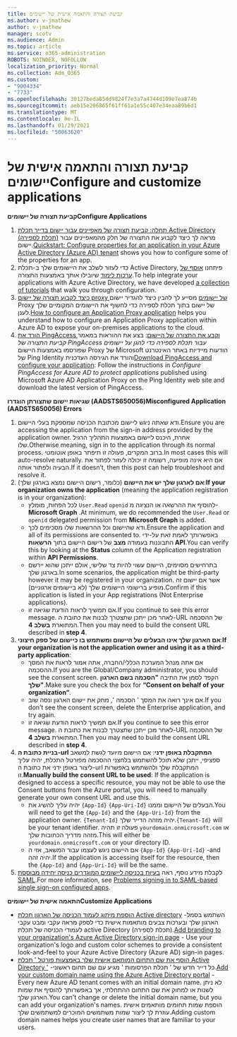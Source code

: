 ```yaml
---
title: קביעת תצורה והתאמה אישית של יישומים
ms.author: v-jmathew
author: v-jmathew
manager: scotv
ms.audience: Admin
ms.topic: article
ms.service: o365-administration
ROBOTS: NOINDEX, NOFOLLOW
localization_priority: Normal
ms.collection: Adm_O365
ms.custom:
- "9004334"
- "7733"
ms.openlocfilehash: 30127beda85dd9824f7e3a7a4744d109e7ea874b
ms.sourcegitcommit: aeb15e206865f61ff61a1e55c407e34eaa89b6d1
ms.translationtype: MT
ms.contentlocale: he-IL
ms.lasthandoff: 01/29/2021
ms.locfileid: "50063620"
---
```

# <a name="configure-and-customize-applications"></a><span data-ttu-id="7df48-102">קביעת תצורה והתאמה אישית של יישומים</span><span class="sxs-lookup"><span data-stu-id="7df48-102">Configure and customize applications</span></span>

<span data-ttu-id="7df48-103">**קביעת תצורה של יישומים**</span><span class="sxs-lookup"><span data-stu-id="7df48-103">**Configure Applications**</span></span>

1. <span data-ttu-id="7df48-104">[תחלה: קביעת תצורה של מאפיינים עבור יישום בדייר תכלת Active Directory (תכלת לספירה)](https://docs.microsoft.com/azure/active-directory/manage-apps/add-application-portal-configure) מראה לך כיצד לקבוע את התצורה של חלק מהמאפיינים עבור יישום.</span><span class="sxs-lookup"><span data-stu-id="7df48-104">[Quickstart: Configure properties for an application in your Azure Active Directory (Azure AD) tenant](https://docs.microsoft.com/azure/active-directory/manage-apps/add-application-portal-configure) shows you how to configure some of the properties for an app.</span></span>
2. <span data-ttu-id="7df48-105">כדי לעזור לשלב את היישומים שלך ב-תכלת Active Directory, פיתחנו [אוסף של ערכות לימוד](https://docs.microsoft.com/azure/active-directory/saas-apps/tutorial-list) שיובילו אותך באמצעות התצורה.</span><span class="sxs-lookup"><span data-stu-id="7df48-105">To help integrate your applications with Azure Active Directory, we have developed [a collection of tutorials](https://docs.microsoft.com/azure/active-directory/saas-apps/tutorial-list) that walk you through configuration.</span></span>
3. <span data-ttu-id="7df48-106">[כיצד לקבוע תצורה של יישום proxy של יישומים](https://docs.microsoft.com/azure/active-directory/manage-apps/application-proxy-config-how-to) מסייע לך להבין כיצד להגדיר יישום Proxy של יישום בתוך תכלת לספירה כדי לחשוף את היישומים המקומיים שלך לענן.</span><span class="sxs-lookup"><span data-stu-id="7df48-106">[How to configure an Application Proxy application](https://docs.microsoft.com/azure/active-directory/manage-apps/application-proxy-config-how-to) helps you understand how to configure an Application Proxy application within Azure AD to expose your on-premises applications to the cloud.</span></span>
4. <span data-ttu-id="7df48-107">[הורד את PingAccess וקבע את התצורה של היישום](https://docs.microsoft.com/azure/active-directory/manage-apps/application-proxy-ping-access-publishing-guide#download-pingaccess-and-configure-your-application): בצע את ההוראות במאמר *קביעת התצורה של PingAccess עבור תכלת לספירה כדי להגן על יישומים* שפורסמו באמצעות היישום Proxy של Microsoft הודעות מיידיות באתר האינטרנט של Ping Identity והורד את הגירסה העדכנית</span><span class="sxs-lookup"><span data-stu-id="7df48-107">[Download PingAccess and configure your application](https://docs.microsoft.com/azure/active-directory/manage-apps/application-proxy-ping-access-publishing-guide#download-pingaccess-and-configure-your-application): Follow the instructions in *Configure PingAccess for Azure AD to protect applications* published using Microsoft Azure AD Application Proxy on the Ping Identity web site and download the latest version of PingAccess.</span></span>

<span data-ttu-id="7df48-108">**שגיאות יישום שתצורתן הוגדרו (AADSTS650056)**</span><span class="sxs-lookup"><span data-stu-id="7df48-108">**Misconfigured Application (AADSTS650056) Errors**</span></span>

1. <span data-ttu-id="7df48-109">ודא שאתה ניגש ליישום מכתובת הכניסה שמספקת בעלי היישום.</span><span class="sxs-lookup"><span data-stu-id="7df48-109">Ensure you are accessing the application from the sign-in address provided by the application owner.</span></span> <span data-ttu-id="7df48-110">אחרת, היכנס ליישום באמצעות התהליך הרגיל שלו.</span><span class="sxs-lookup"><span data-stu-id="7df48-110">Otherwise meaning, sign in to the application through its normal process.</span></span> <span data-ttu-id="7df48-111">ברוב המקרים, פעולה זו תיפתר באופן אוטומטי.</span><span class="sxs-lookup"><span data-stu-id="7df48-111">In most cases this will auto-resolve naturally.</span></span> <span data-ttu-id="7df48-112">אם היא אינה מופיעה, רשומה זו יכולה לעזור לפתור את הבעיה ולפתור אותה.</span><span class="sxs-lookup"><span data-stu-id="7df48-112">If it doesn’t, then this post can help troubleshoot and resolve it.</span></span>
2. <span data-ttu-id="7df48-113">**אם לארגון שלך יש את היישום** (כלומר, רישום היישום נמצא בארגון שלך):</span><span class="sxs-lookup"><span data-stu-id="7df48-113">**If your organization owns the application** (meaning the application registration is in your organization):</span></span>
    - <span data-ttu-id="7df48-114">לכל הפחות, מומלץ `User.Read` `openid` להוסיף את ההרשאה או הנציגה מ- **Microsoft Graph** .</span><span class="sxs-lookup"><span data-stu-id="7df48-114">At minimum, we do recommended the `User.Read` or `openid` delegated permission from **Microsoft Graph** is added.</span></span>
    - <span data-ttu-id="7df48-115">ודא שהיישום וכל ההרשאות שלו מסכימים לכך.</span><span class="sxs-lookup"><span data-stu-id="7df48-115">Ensure the application and all of its permissions are consented to.</span></span> <span data-ttu-id="7df48-116">באפשרותך לאמת זאת על-ידי התבוננות בעמודה **מצב** של רישום היישום בתוך **הרשאות API**.</span><span class="sxs-lookup"><span data-stu-id="7df48-116">You can verify this by looking at the **Status** column of the Application registration within **API Permissions**.</span></span>
    - <span data-ttu-id="7df48-117">בתרחישים מסוימים, היישום עשוי להיות צד שלישי, אולם ייתכן שהוא יירשם בארגון שלך.</span><span class="sxs-lookup"><span data-stu-id="7df48-117">In some scenarios, the application might be third-party however it may be registered in your organization.</span></span> <span data-ttu-id="7df48-118">אשר אם יישום זה מופיע ברישומי היישומים שלך (לא ביישומים ארגוניים).</span><span class="sxs-lookup"><span data-stu-id="7df48-118">Confirm if this application is listed in your App registrations (Not Enterprise applications).</span></span>
    - <span data-ttu-id="7df48-119">אם תמשיך לראות הודעת שגיאה זו.</span><span class="sxs-lookup"><span data-stu-id="7df48-119">If you continue to see this error message.</span></span> <span data-ttu-id="7df48-120">לאחר מכן ייתכן שתצטרך לבנות את כתובת ה-URL של ההסכמה המתוארת **בשלב 4**.</span><span class="sxs-lookup"><span data-stu-id="7df48-120">Then you may need to build the consent URL described in **step 4**.</span></span>
3. <span data-ttu-id="7df48-121">**אם הארגון שלך אינו הבעלים של היישום ומשתמש בו כיישום של ספק חיצוני**:</span><span class="sxs-lookup"><span data-stu-id="7df48-121">**If your organization is not the application owner and using it as a third-party application**:</span></span>
    - <span data-ttu-id="7df48-122">אם אתה מנהל המערכת הכללי/החברה, אתה אמור לראות את המסך ההסכמה.</span><span class="sxs-lookup"><span data-stu-id="7df48-122">If you are the Global/Company administrator, you should see the consent screen.</span></span> <span data-ttu-id="7df48-123">הקפד לסמן את התיבה **"הסכמה בשם הארגון שלך"**.</span><span class="sxs-lookup"><span data-stu-id="7df48-123">Make sure you check the box for **“Consent on behalf of your organization“**.</span></span>
    - <span data-ttu-id="7df48-124">אם אינך רואה את המסך ' הסכמה ', מחק את יישום הארגון ונסה שוב.</span><span class="sxs-lookup"><span data-stu-id="7df48-124">If you don’t see the consent screen, delete the Enterprise application, and try again.</span></span>
    - <span data-ttu-id="7df48-125">אם תמשיך לראות הודעת שגיאה זו.</span><span class="sxs-lookup"><span data-stu-id="7df48-125">If you continue to see this error message.</span></span> <span data-ttu-id="7df48-126">לאחר מכן ייתכן שתצטרך לבנות את כתובת ה-URL של ההסכמה המתוארת **בשלב 4**.</span><span class="sxs-lookup"><span data-stu-id="7df48-126">Then you may need to build the consent URL described in **step 4**.</span></span>
4. <span data-ttu-id="7df48-127">**בניית כתובת ה-url המתקבלת באופן ידני**: אם היישום מיועד לגשת למשאב ספציפי, ייתכן שלא תוכל להשתמש בלחצני ההסכמה מפורטל התכלת, יהיה עליך ליצור באופן ידני את כתובת ה-url המתקבלת שלך ולהשתמש באפשרות זו.</span><span class="sxs-lookup"><span data-stu-id="7df48-127">**Manually build the consent URL to be used**: If the application is designed to access a specific resource, you may not be able to use the Consent buttons from the Azure portal, you will need to manually generate your own consent URL and use this.</span></span>
    - <span data-ttu-id="7df48-128">יהיה עליך להשיג את `{App-Id}` `{App-Uri-Id}` הבעלים של היישום וממנו.</span><span class="sxs-lookup"><span data-stu-id="7df48-128">You will need to get the `{App-Id}` and the `{App-Uri-Id}` from the application owner.</span></span> <span data-ttu-id="7df48-129">`{Tenant-Id}` יהיה מזהה הדייר שלך.</span><span class="sxs-lookup"><span data-stu-id="7df48-129">`{Tenant-Id}` will be your tenant identifier.</span></span> <span data-ttu-id="7df48-130">פעולה זו תהיה `yourdomain.onmicrosoft.com` או מזהה מדריך הכתובות שלך.</span><span class="sxs-lookup"><span data-stu-id="7df48-130">This will either be `yourdomain.onmicrosoft.com` or your directory ID.</span></span>
    - <span data-ttu-id="7df48-131">אם היישום ניגש לעצמו עבור המשאב, אזי ה `{App-Id}` `{App-Uri-Id}` -and יהיה זהה.</span><span class="sxs-lookup"><span data-stu-id="7df48-131">If the application is accessing itself for the resource, then the `{App-Id}` and `{App-Uri-Id}` will be the same.</span></span>
5. <span data-ttu-id="7df48-132">לקבלת מידע נוסף, ראה [בעיות בכניסה ליישומים המוגדרים כניסה יחידה מבוססת SAML](https://docs.microsoft.com/azure/active-directory/manage-apps/application-sign-in-problem-federated-sso-gallery#misconfigured-application).</span><span class="sxs-lookup"><span data-stu-id="7df48-132">For more information, see [Problems signing in to SAML-based single sign-on configured apps](https://docs.microsoft.com/azure/active-directory/manage-apps/application-sign-in-problem-federated-sso-gallery#misconfigured-application).</span></span>

<span data-ttu-id="7df48-133">**התאמה אישית של יישומים**</span><span class="sxs-lookup"><span data-stu-id="7df48-133">**Customize Applications**</span></span>

- <span data-ttu-id="7df48-134">[הוספת מיתוג לעמוד הכניסה של הארגון תכלת Active directory](https://docs.microsoft.com/azure/active-directory/fundamentals/customize-branding) -השתמש בסמל הארגון שלך ובערכות צבעים מותאמות אישית כדי לספק מראה עקבי ומבט עקבי לעמודי הכניסה של תכלת active Directory (תכלת לספירה).</span><span class="sxs-lookup"><span data-stu-id="7df48-134">[Add branding to your organization's Azure Active Directory sign-in page](https://docs.microsoft.com/azure/active-directory/fundamentals/customize-branding) - Use your organization's logo and custom color schemes to provide a consistent look-and-feel to your Azure Active Directory (Azure AD) sign-in pages.</span></span>
- <span data-ttu-id="7df48-135">[הוסף את שם התחום המותאם אישית שלך באמצעות פורטל ' תכלת Active Directory '](https://docs.microsoft.com/azure/active-directory/fundamentals/add-custom-domain) -כל דייר חדש של ' תכלת הפרסומות ' מגיע עם שם תחום ראשוני.</span><span class="sxs-lookup"><span data-stu-id="7df48-135">[Add your custom domain name using the Azure Active Directory portal](https://docs.microsoft.com/azure/active-directory/fundamentals/add-custom-domain) - Every new Azure AD tenant comes with an initial domain name.</span></span> <span data-ttu-id="7df48-136">לא ניתן לשנות או למחוק את שם התחום ההתחלתי, אך באפשרותך להוסיף את שמות הארגון שלך.</span><span class="sxs-lookup"><span data-stu-id="7df48-136">You can't change or delete the initial domain name, but you can add your organization's names.</span></span> <span data-ttu-id="7df48-137">הוספת שמות תחומים מותאמים אישית עוזרת לך ליצור שמות משתמשים המוכרים למשתמשים שלך.</span><span class="sxs-lookup"><span data-stu-id="7df48-137">Adding custom domain names helps you create user names that are familiar to your users.</span></span>
